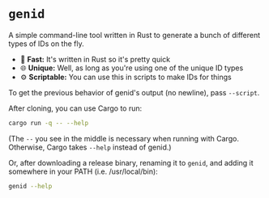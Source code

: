 # `genid`
A simple command-line tool written in Rust to generate a bunch of different types of IDs on the fly.

* :running: **Fast:** It's written in Rust so it's pretty quick
* :globe_with_meridians: **Unique:** Well, as long as you're using one of the unique ID types
* :gear: **Scriptable:** You can use this in scripts to make IDs for things

To get the previous behavior of genid's output (no newline), pass `--script`.

After cloning, you can use Cargo to run:
```sh
cargo run -q -- --help
```
(The `--` you see in the middle is necessary when running with Cargo. Otherwise, Cargo takes `--help` instead of genid.)

Or, after downloading a release binary, renaming it to `genid`, and adding it somewhere in your PATH (i.e. /usr/local/bin):
```sh
genid --help
```